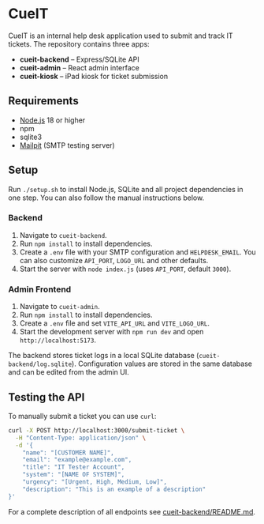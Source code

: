 # CueIT

CueIT is an internal help desk application used to submit and track IT tickets. The repository contains three apps:

- **cueit-backend** – Express/SQLite API
- **cueit-admin** – React admin interface
- **cueit-kiosk** – iPad kiosk for ticket submission

## Requirements
- [Node.js](https://nodejs.org/) 18 or higher
- npm
- sqlite3
- [Mailpit](https://github.com/axllent/mailpit) (SMTP testing server)

## Setup

Run `./setup.sh` to install Node.js, SQLite and all project dependencies in one step.
You can also follow the manual instructions below.

### Backend
1. Navigate to `cueit-backend`.
2. Run `npm install` to install dependencies.
3. Create a `.env` file with your SMTP configuration and `HELPDESK_EMAIL`.
   You can also customize `API_PORT`, `LOGO_URL` and other defaults.
4. Start the server with `node index.js` (uses `API_PORT`, default `3000`).

### Admin Frontend
1. Navigate to `cueit-admin`.
2. Run `npm install` to install dependencies.
3. Create a `.env` file and set `VITE_API_URL` and `VITE_LOGO_URL`.
4. Start the development server with `npm run dev` and open `http://localhost:5173`.

The backend stores ticket logs in a local SQLite database (`cueit-backend/log.sqlite`).
Configuration values are stored in the same database and can be edited from the admin UI.

## Testing the API

To manually submit a ticket you can use `curl`:

```bash
curl -X POST http://localhost:3000/submit-ticket \
  -H "Content-Type: application/json" \
  -d '{
    "name": "[CUSTOMER NAME]",
    "email": "example@example.com",
    "title": "IT Tester Account",
    "system": "[NAME OF SYSTEM]",
    "urgency": "[Urgent, High, Medium, Low]",
    "description": "This is an example of a description"
}'
```

For a complete description of all endpoints see
[cueit-backend/README.md](cueit-backend/README.md#api-endpoints).
